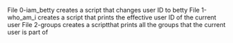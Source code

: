 File 0-iam_betty creates a script that changes user ID to betty
File 1-who_am_i creates a script that prints the effective user ID of the current user
File 2-groups creates a scriptthat prints all the groups that the current user is part of
